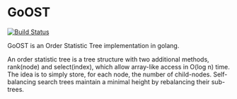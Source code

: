 # GoOST

[![Build Status](https://travis-ci.org/FX-HAO/GoOST.svg?branch=master)](https://travis-ci.org/FX-HAO/GoOST)

GoOST is an Order Statistic Tree implementation in golang.

An order statistic tree is a tree structure with two additional methods,
rank(node) and select(index), which allow array-like access in O(log n) time.
The idea is to simply store, for each node, the number of child-nodes.
Self-balancing search trees maintain a minimal height by rebalancing their
sub-trees.
